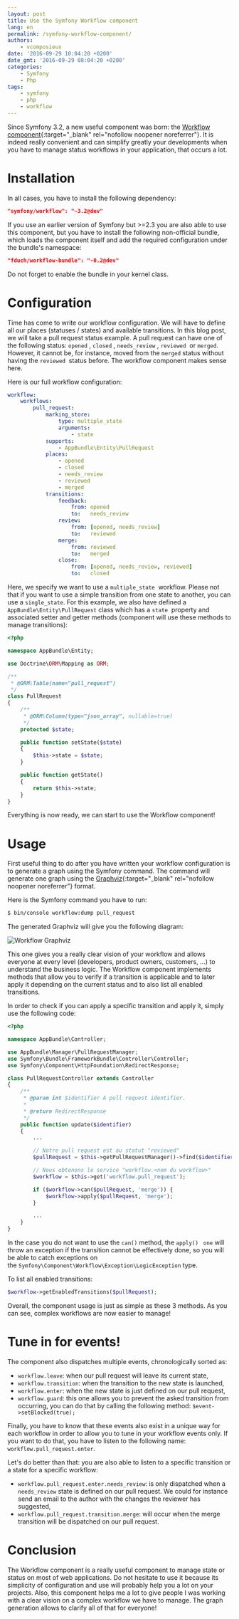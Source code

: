 ```yaml
---
layout: post
title: Use the Symfony Workflow component
lang: en
permalink: /symfony-workflow-component/
authors: 
    - vcomposieux
date: '2016-09-29 10:04:20 +0200'
date_gmt: '2016-09-29 08:04:20 +0200'
categories:
    - Symfony
    - Php
tags:
    - symfony
    - php
    - workflow
---
```

Since Symfony 3.2, a new useful component was born: the [Workflow component](http://symfony.com/blog/new-in-symfony-3-2-workflow-component){:target="_blank" rel="nofollow noopener noreferrer"}.
It is indeed really convenient and can simplify greatly your developments when you have to manage status workflows in your application, that occurs a lot.

# Installation

In all cases, you have to install the following dependency:

```json
"symfony/workflow": "~3.2@dev"
```

If you use an earlier version of Symfony but >=2.3 you are also able to use this component, but you have to install the following non-official bundle, which loads the component itself and add the required configuration under the bundle's namespace:

```json
"fduch/workflow-bundle": "~0.2@dev"
```

Do not forget to enable the bundle in your kernel class.

# Configuration

Time has come to write our workflow configuration. We will have to define all our places (statuses / states) and available transitions.
In this blog post, we will take a pull request status example. A pull request can have one of the following status: `opened` , `closed` , `needs_review` , `reviewed`  or `merged`.
However, it cannot be, for instance, moved from the `merged` status without having the `reviewed`  status before. The workflow component makes sense here.

Here is our full workflow configuration:
```yaml
workflow:
    workflows:
        pull_request:
            marking_store:
                type: multiple_state
                arguments:
                    - state
            supports:
                - AppBundle\Entity\PullRequest
            places:
                - opened
                - closed
                - needs_review
                - reviewed
                - merged
            transitions:
                feedback:
                    from: opened
                    to:   needs_review
                review:
                    from: [opened, needs_review]
                    to:   reviewed
                merge:
                    from: reviewed
                    to:   merged
                close:
                    from: [opened, needs_review, reviewed]
                    to:   closed
```

Here, we specify we want to use a `multiple_state`  workflow. Please not that if you want to use a simple transition from one state to another, you can use a `single_state`.
For this example, we also have defined a `AppBundle\Entity\PullRequest` class which has a `state`  property and associated setter and getter methods (component will use these methods to manage transitions):

```php
<?php

namespace AppBundle\Entity;

use Doctrine\ORM\Mapping as ORM;

/**
 * @ORM\Table(name="pull_request")
 */
class PullRequest
{
    /**
     * @ORM\Column(type="json_array", nullable=true)
     */
    protected $state;

    public function setState($state)
    {
        $this->state = $state;
    }

    public function getState()
    {
        return $this->state;
    }
}
```


Everything is now ready, we can start to use the Workflow component!

# Usage

First useful thing to do after you have written your workflow configuration is to generate a graph using the Symfony command. The command will generate one graph using the [Graphviz](http://www.graphviz.org){:target="_blank" rel="nofollow noopener noreferrer"} format.

Here is the Symfony command you have to run:

```bash
$ bin/console workflow:dump pull_request
```

The generated Graphviz will give you the following diagram:

![Workflow Graphviz](/assets/2016-09-29-symfony-workflow-component/workflow.png)

This one gives you a really clear vision of your workflow and allows everyone at every level (developers, product owners, customers, ...) to understand the business logic.
The Workflow component implements methods that allow you to verify if a transition is applicable and to later apply it depending on the current status and to also list all enabled transitions.

In order to check if you can apply a specific transition and apply it, simply use the following code:

```php
<?php

namespace AppBundle\Controller;

use AppBundle\Manager\PullRequestManager;
use Symfony\Bundle\FrameworkBundle\Controller\Controller;
use Symfony\Component\HttpFoundation\RedirectResponse;

class PullRequestController extends Controller
{
    /**
     * @param int $identifier A pull request identifier.
     *
     * @return RedirectResponse
     */
    public function update($identifier)
    {
        ...

        // Notre pull request est au statut "reviewed"
        $pullRequest = $this->getPullRequestManager()->find($identifier);

        // Nous obtenons le service "workflow.<nom du workflow>"
        $workflow = $this->get('workflow.pull_request');

        if ($workflow->can($pullRequest, 'merge')) {
            $workflow->apply($pullRequest, 'merge');
        }

        ...
    }
}
```

In the case you do not want to use the `can()` method, the `apply()` ``` one``` will throw an exception if the transition cannot be effectively done, so you will be able to catch exceptions on the `Symfony\Component\Workflow\Exception\LogicException` type.


To list all enabled transitions:

```php
$workflow->getEnabledTransitions($pullRequest);
```

Overall, the component usage is just as simple as these 3 methods. As you can see, complex workflows are now easier to manage!

# Tune in for events!

The component also dispatches multiple events, chronologically sorted as:

* `workflow.leave`: when our pull request will leave its current state,
* `workflow.transition`: when the transition to the new state is launched,
* `workflow.enter`: when the new state is just defined on our pull request,
* `workflow.guard`: this one allows you to prevent the asked transition from occurring, you can do that by calling the following method: `$event->setBlocked(true);`

Finally, you have to know that these events also exist in a unique way for each workflow in order to allow you to tune in your workflow events only.
If you want to do that, you have to listen to the following name: `workflow.pull_request.enter`.

Let's do better than that: you are also able to listen to a specific transition or a state for a specific workflow:

* `workflow.pull_request.enter.needs_review`: is only dispatched when a `needs_review` state is defined on our pull request. We could for instance send an email to the author with the changes the reviewer has suggested,
* `workflow.pull_request.transition.merge`: will occur when the merge transition will be dispatched on our pull request.

# Conclusion

The Workflow component is a really useful component to manage state or status on most of web applications.
Do not hesitate to use it because its simplicity of configuration and use will probably help you a lot on your projects.
Also, this component helps me a lot to give people I was working with a clear vision on a complex workflow we have to manage. The graph generation allows to clarify all of that for everyone!
